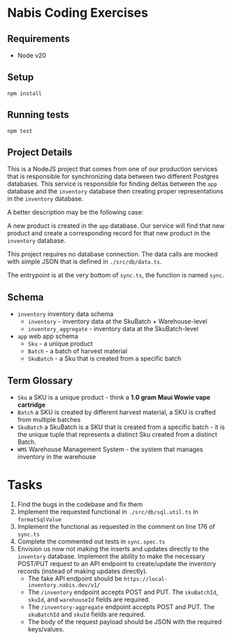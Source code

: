 # Nabis Coding Exercises

## Requirements

- Node v20

## Setup

```shell
npm install
```

## Running tests

```shell
npm test
```

## Project Details

This is a NodeJS project that comes from one of our production services that is responsible
for synchronizing data between two different Postgres databases. This service is responsible for finding
deltas between the `app` database and the `inventory` database then creating proper representations in
the `inventory` database.

A better description may be the following case:

A new product is created in the `app` database. Our service will find that new product and create a
corresponding record for that new product in the `inventory` database.

This project requires no database connection. The data calls are mocked with simple JSON
that is defined in `./src/db/data.ts`.

The entrypoint is at the very bottom of `sync.ts`, the function is named `sync`.

## Schema

- `inventory` inventory data schema
  - `inventory` - inventory data at the SkuBatch + Warehouse-level
  - `inventory_aggregate` - inventory data at the SkuBatch-level
- `app` web app schema
  - `Sku` - a unique product
  - `Batch` - a batch of harvest material
  - `SkuBatch` - a Sku that is created from a specific batch

## Term Glossary

- `Sku` a SKU is a unique product - think a **1.0 gram Maui Wowie vape cartridge**
- `Batch` a SKU is created by different harvest material, a SKU is crafted from multiple batches
- `SkuBatch` a SkuBatch is a SKU that is created from a specific batch - it is the unique tuple that represents a distinct Sku created from a distinct Batch.
- `WMS` Warehouse Management System - the system that manages inventory in the warehouse

# Tasks

1. Find the bugs in the codebase and fix them
2. Implement the requested functional in `./src/db/sql.util.ts` in `formatSqlValue`
3. Implement the functional as requested in the comment on line 176 of `sync.ts`
4. Complete the commented out tests in `sync.spec.ts`
5. Envision us now not making the inserts and updates directly to the `inventory` database. Implement the ability to make the necessary POST/PUT request to an API endpoint to create/update the inventory records (instead of making updates directly).
   - The fake API endpoint should be `https://local-inventory.nabis.dev/v1/`
   - The `/inventory` endpoint accepts POST and PUT. The `skuBatchId`, `skuId`, and `warehouseId` fields are required.
   - The `/inventory-aggregate` endpoint accepts POST and PUT. The `skuBatchId` and `skuId` fields are required.
   - The body of the request payload should be JSON with the required keys/values.
